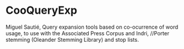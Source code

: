 # CooQueryExp
Miguel Sautié,
Query expansion tools based on co-ocurrence of word usage, 
to use with the Associated Press Corpus and Indri,
//Porter stemming (Oleander Stemming Library) and stop lists.  
